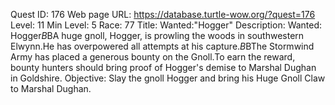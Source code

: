 Quest ID: 176
Web page URL: https://database.turtle-wow.org/?quest=176
Level: 11
Min Level: 5
Race: 77
Title: Wanted:"Hogger"
Description: Wanted: Hogger$B$BA huge gnoll, Hogger, is prowling the woods in southwestern Elwynn.He has overpowered all attempts at his capture.$B$BThe Stormwind Army has placed a generous bounty on the Gnoll.To earn the reward, bounty hunters should bring proof of Hogger's demise to Marshal Dughan in Goldshire.
Objective: Slay the gnoll Hogger and bring his Huge Gnoll Claw to Marshal Dughan.
